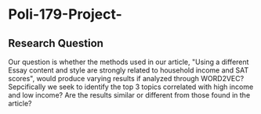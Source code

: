 # Poli-179-Project-
## Research Question

Our question is whether the methods used in our article, "Using a different Essay content and style are strongly related to household income and SAT scores", would produce varying results if analyzed through WORD2VEC? Sepcifically we seek to identify the top 3 topics correlated with high income and low income? Are the results similar or different from those found in the article? 
